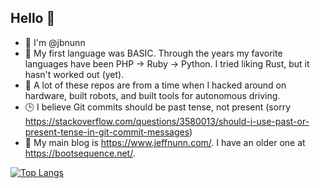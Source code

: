 ## Hello 👋

- 👋 I'm @jbnunn 
- 🌱 My first language was BASIC. Through the years my favorite languages have been PHP -> Ruby -> Python. I tried liking Rust, but it hasn't worked out (yet).
- 🤖 A lot of these repos are from a time when I hacked around on hardware, built robots, and built tools for autonomous driving.
- 🕒 I believe Git commits should be past tense, not present (sorry https://stackoverflow.com/questions/3580013/should-i-use-past-or-present-tense-in-git-commit-messages)
- 📓 My main blog is https://www.jeffnunn.com/. I have an older one at https://bootsequence.net/.

[![Top Langs](https://github-readme-stats.vercel.app/api/top-langs/?username=jbnunn&theme=synthwave)](https://github.com/anuraghazra/github-readme-stats)

